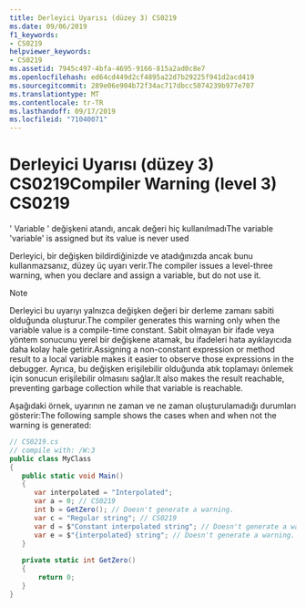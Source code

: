 ```yaml
---
title: Derleyici Uyarısı (düzey 3) CS0219
ms.date: 09/06/2019
f1_keywords:
- CS0219
helpviewer_keywords:
- CS0219
ms.assetid: 7945c497-4bfa-4695-9166-815a2ad0c8e7
ms.openlocfilehash: ed64cd449d2cf4895a22d7b29225f941d2acd419
ms.sourcegitcommit: 289e06e904b72f34ac717dbcc5074239b977e707
ms.translationtype: MT
ms.contentlocale: tr-TR
ms.lasthandoff: 09/17/2019
ms.locfileid: "71040071"
---
```

# <a name="compiler-warning-level-3-cs0219"></a><span data-ttu-id="742ec-102">Derleyici Uyarısı (düzey 3) CS0219</span><span class="sxs-lookup"><span data-stu-id="742ec-102">Compiler Warning (level 3) CS0219</span></span>
<span data-ttu-id="742ec-103">' Variable ' değişkeni atandı, ancak değeri hiç kullanılmadı</span><span class="sxs-lookup"><span data-stu-id="742ec-103">The variable 'variable' is assigned but its value is never used</span></span>

 <span data-ttu-id="742ec-104">Derleyici, bir değişken bildirdiğinizde ve atadığınızda ancak bunu kullanmazsanız, düzey üç uyarı verir.</span><span class="sxs-lookup"><span data-stu-id="742ec-104">The compiler issues a level-three warning, when you declare and assign a variable, but do not use it.</span></span>

 > [!NOTE]
 > <span data-ttu-id="742ec-105">Derleyici bu uyarıyı yalnızca değişken değeri bir derleme zamanı sabiti olduğunda oluşturur.</span><span class="sxs-lookup"><span data-stu-id="742ec-105">The compiler generates this warning only when the variable value is a compile-time constant.</span></span> <span data-ttu-id="742ec-106">Sabit olmayan bir ifade veya yöntem sonucunu yerel bir değişkene atamak, bu ifadeleri hata ayıklayıcıda daha kolay hale getirir.</span><span class="sxs-lookup"><span data-stu-id="742ec-106">Assigning a non-constant expression or method result to a local variable makes it easier to observe those expressions in the debugger.</span></span> <span data-ttu-id="742ec-107">Ayrıca, bu değişken erişilebilir olduğunda atık toplamayı önlemek için sonucun erişilebilir olmasını sağlar.</span><span class="sxs-lookup"><span data-stu-id="742ec-107">It also makes the result reachable, preventing garbage collection while that variable is reachable.</span></span>
 
 <span data-ttu-id="742ec-108">Aşağıdaki örnek, uyarının ne zaman ve ne zaman oluşturulamadığı durumları gösterir:</span><span class="sxs-lookup"><span data-stu-id="742ec-108">The following sample shows the cases when and when not the warning is generated:</span></span>

```csharp
// CS0219.cs
// compile with: /W:3
public class MyClass
{
   public static void Main()
   {
      var interpolated = "Interpolated";
      var a = 0; // CS0219
      int b = GetZero(); // Doesn't generate a warning.
      var c = "Regular string"; // CS0219
      var d = $"Constant interpolated string"; // Doesn't generate a warning.
      var e = $"{interpolated} string"; // Doesn't generate a warning.
   }
   
   private static int GetZero()
   {
       return 0;
   }
}  
```
